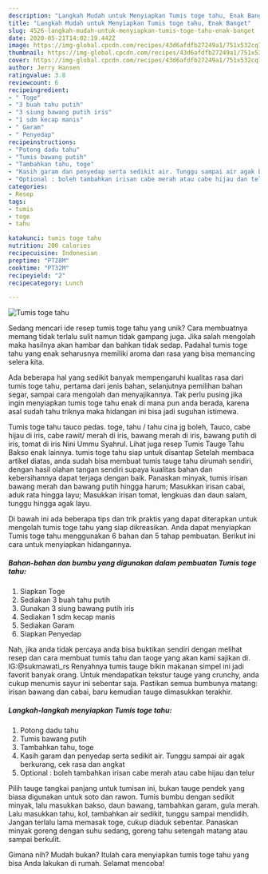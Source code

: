```yaml
---
description: "Langkah Mudah untuk Menyiapkan Tumis toge tahu, Enak Banget"
title: "Langkah Mudah untuk Menyiapkan Tumis toge tahu, Enak Banget"
slug: 4526-langkah-mudah-untuk-menyiapkan-tumis-toge-tahu-enak-banget
date: 2020-05-21T14:02:19.442Z
image: https://img-global.cpcdn.com/recipes/43d6afdfb27249a1/751x532cq70/tumis-toge-tahu-foto-resep-utama.jpg
thumbnail: https://img-global.cpcdn.com/recipes/43d6afdfb27249a1/751x532cq70/tumis-toge-tahu-foto-resep-utama.jpg
cover: https://img-global.cpcdn.com/recipes/43d6afdfb27249a1/751x532cq70/tumis-toge-tahu-foto-resep-utama.jpg
author: Jerry Hansen
ratingvalue: 3.8
reviewcount: 6
recipeingredient:
- " Toge"
- "3 buah tahu putih"
- "3 siung bawang putih iris"
- "1 sdm kecap manis"
- " Garam"
- " Penyedap"
recipeinstructions:
- "Potong dadu tahu"
- "Tumis bawang putih"
- "Tambahkan tahu, toge"
- "Kasih garam dan penyedap serta sedikit air. Tunggu sampai air agak berkurang, cek rasa dan angkat"
- "Optional : boleh tambahkan irisan cabe merah atau cabe hijau dan telur"
categories:
- Resep
tags:
- tumis
- toge
- tahu

katakunci: tumis toge tahu 
nutrition: 200 calories
recipecuisine: Indonesian
preptime: "PT28M"
cooktime: "PT32M"
recipeyield: "2"
recipecategory: Lunch

---
```



![Tumis toge tahu](https://img-global.cpcdn.com/recipes/43d6afdfb27249a1/751x532cq70/tumis-toge-tahu-foto-resep-utama.jpg)

Sedang mencari ide resep tumis toge tahu yang unik? Cara membuatnya memang tidak terlalu sulit namun tidak gampang juga. Jika salah mengolah maka hasilnya akan hambar dan bahkan tidak sedap. Padahal tumis toge tahu yang enak seharusnya memiliki aroma dan rasa yang bisa memancing selera kita.

Ada beberapa hal yang sedikit banyak mempengaruhi kualitas rasa dari tumis toge tahu, pertama dari jenis bahan, selanjutnya pemilihan bahan segar, sampai cara mengolah dan menyajikannya. Tak perlu pusing jika ingin menyiapkan tumis toge tahu enak di mana pun anda berada, karena asal sudah tahu triknya maka hidangan ini bisa jadi suguhan istimewa.

Tumis toge tahu tauco pedas. toge, tahu / tahu cina jg boleh, Tauco, cabe hijau di iris, cabe rawit/ merah di iris, bawang merah di iris, bawang putih di iris, tomat di iris Nini Ummu Syahrul. Lihat juga resep Tumis Tauge Tahu Bakso enak lainnya. tumis toge tahu siap untuk disantap Setelah membaca artikel diatas, anda sudah bisa membuat tumis tauge tahu dirumah sendiri, dengan hasil olahan tangan sendiri supaya kualitas bahan dan kebersihannya dapat terjaga dengan baik. Panaskan minyak, tumis irisan bawang merah dan bawang putih hingga harum; Masukkan irisan cabai, aduk rata hingga layu; Masukkan irisan tomat, lengkuas dan daun salam, tunggu hingga agak layu.


Di bawah ini ada beberapa tips dan trik praktis yang dapat diterapkan untuk mengolah tumis toge tahu yang siap dikreasikan. Anda dapat menyiapkan Tumis toge tahu menggunakan 6 bahan dan 5 tahap pembuatan. Berikut ini cara untuk menyiapkan hidangannya.

<!--inarticleads1-->

##### Bahan-bahan dan bumbu yang digunakan dalam pembuatan Tumis toge tahu:

1. Siapkan  Toge
1. Sediakan 3 buah tahu putih
1. Gunakan 3 siung bawang putih iris
1. Sediakan 1 sdm kecap manis
1. Sediakan  Garam
1. Siapkan  Penyedap


Nah, jika anda tidak percaya anda bisa buktikan sendiri dengan melihat resep dan cara membuat tumis tahu dan taoge yang akan kami sajikan di. IG:@sukmawati_rs Renyahnya tumis tauge bikin makanan simpel ini jadi favorit banyak orang. Untuk mendapatkan tekstur tauge yang crunchy, anda cukup menumis sayur ini sebentar saja. Pastikan semua bumbunya matang: irisan bawang dan cabai, baru kemudian tauge dimasukkan terakhir. 

<!--inarticleads2-->

##### Langkah-langkah menyiapkan Tumis toge tahu:

1. Potong dadu tahu
1. Tumis bawang putih
1. Tambahkan tahu, toge
1. Kasih garam dan penyedap serta sedikit air. Tunggu sampai air agak berkurang, cek rasa dan angkat
1. Optional : boleh tambahkan irisan cabe merah atau cabe hijau dan telur


Pilih tauge tangkai panjang untuk tumisan ini, bukan tauge pendek yang biasa digunakan untuk soto dan rawon. Tumis bumbu dengan sedikit minyak, lalu masukkan bakso, daun bawang, tambahkan garam, gula merah. Lalu masukkan tahu, kol, tambahkan air sedikit, tunggu sampai mendidih. Jangan terlalu lama memasak toge, cukup diaduk sebentar. Panaskan minyak goreng dengan suhu sedang, goreng tahu setengah matang atau sampai berkulit. 

Gimana nih? Mudah bukan? Itulah cara menyiapkan tumis toge tahu yang bisa Anda lakukan di rumah. Selamat mencoba!
